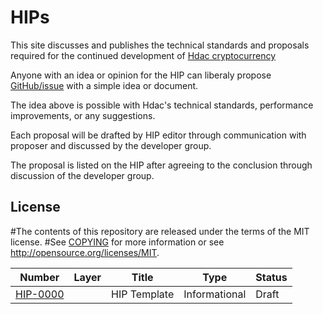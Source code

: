 

HIPs
====
This site discusses and publishes the technical standards and proposals required for the continued development of
[Hdac cryptocurrency](https://hdactech.com/)

Anyone with an idea or opinion for the HIP can liberaly propose [GitHub/issue](https://github.com/Hdactech/hdac/issues) with a simple idea or document.

The idea above is possible with Hdac's technical standards, performance improvements, or any suggestions.

Each proposal will be drafted by HIP editor through communication with proposer and discussed by the developer group.

The proposal is listed on the HIP after agreeing to the conclusion through discussion of the developer group.


License
-------

#The contents of this repository are released under the terms of the MIT license.
#See [COPYING](COPYING) for more information or see http://opensource.org/licenses/MIT.

| Number                 |Layer   | Title                                                                 | Type          | Status   |
|------------------------|-------|---------------------------------------------------------------------|---------------|----------|
| [HIP-0000](hip-0000.md) |       |  HIP Template                                                       | Informational | Draft |
        
